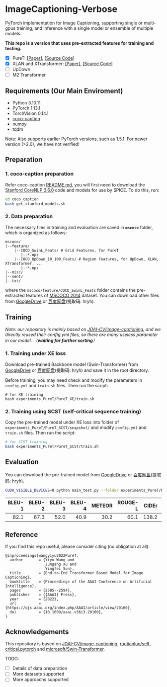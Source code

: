 # ImageCaptioning-Verbose
PyTorch implementation for Image Captioning, supporting single or multi-gpus training, and inference with a single model or ensemble of multiple models.

__This repo is a version that uses pre-extracted features for training and testing.__
- [x] PureT: [[Paper]](https://arxiv.org/abs/2203.15350), [[Source Code]](https://github.com/232525/PureT)
- [x] XLAN and XTransformer: [[Paper]](https://arxiv.org/abs/2003.14080), [[Source Code]](https://github.com/JDAI-CV/image-captioning)
- [ ] UpDown
- [ ] M2 Transformer

## Requirements (Our Main Enviroment)
+ Python 3.10.11
+ PyTorch 1.13.1
+ TorchVision 0.14.1 
+ [coco-caption](https://github.com/tylin/coco-caption)
+ numpy
+ tqdm

Note: Also supports earlier PyTorch versions, such as 1.5.1. For newer version (>2.0), we have not verified!

## Preparation
### 1. coco-caption preparation
Refer coco-caption [README.md](./coco_caption/README.md), you will first need to download the [Stanford CoreNLP 3.6.0](http://stanfordnlp.github.io/CoreNLP/index.html) code and models for use by SPICE. To do this, run:
```bash
cd coco_caption
bash get_stanford_models.sh
```
### 2. Data preparation
The necessary files in training and evaluation are saved in __`mscoco`__ folder, which is organized as follows:
```
mscoco/
|--feature/
    |--COCO_SwinL_Feats/ # Grid Features, for PureT
       |--*.npz
    |--COCO_UpDown_10_100_Feats/ # Region Features, for UpDown, XLAN, XTransformer, ...
       |--*.npz
|--misc/
|--sent/
|--txt/
```
where the `mscoco/feature/COCO_SwinL_Feats` folder contains the pre-extracted features of [MSCOCO 2014](https://cocodataset.org/#download) dataset. You can download other files from [GoogleDrive](https://drive.google.com/drive/folders/1HBw5NGGw8DjkyNurksCP5v8a5f0FG7zU?usp=sharing) or [百度网盘](https://pan.baidu.com/s/1tyXGJx50sllS-zylN62ZAw)(提取码: hryh). 

## Training
*Note: our repository is mainly based on [JDAI-CV/image-captioning](https://github.com/JDAI-CV/image-captioning), and we directly reused their config.yml files, so there are many useless parameter in our model. （__waiting for further sorting__）*

### 1. Training under XE loss
Download pre-trained Backbone model (Swin-Transformer) from [GoogleDrive](https://drive.google.com/drive/folders/1HBw5NGGw8DjkyNurksCP5v8a5f0FG7zU?usp=sharing) or [百度网盘](https://pan.baidu.com/s/1tyXGJx50sllS-zylN62ZAw)(提取码: hryh) and save it in the root directory.

Before training, you may need check and modify the parameters in `config.yml` and `train.sh` files. Then run the script:

```
# for XE training
bash experiments_PureT/PureT_XE/train.sh
```
### 2. Training using SCST (self-critical sequence training)
Copy the pre-trained model under XE loss into folder of `experiments_PureT/PureT_SCST/snapshot/` and modify `config.yml` and `train.sh` files. Then run the script:

```bash
# for SCST training
bash experiments_PureT/PureT_SCST/train.sh
```

## Evaluation
You can download the pre-trained model from [GoogleDrive](https://drive.google.com/drive/folders/1HBw5NGGw8DjkyNurksCP5v8a5f0FG7zU?usp=sharing) or [百度网盘](https://pan.baidu.com/s/1tyXGJx50sllS-zylN62ZAw)(提取码: hryh). 

```bash
CUDA_VISIBLE_DEVICES=0 python main_test.py --folder experiments_PureT/PureT_SCST/ --resume 27
```

|BLEU-1|BLEU-2|BLEU-3|BLEU-4|METEOR|ROUGE-L| CIDEr |SPICE |
| ---: | ---: | ---: | ---: | ---: | ---:  | ---:  | ---: |
| 82.1 | 67.3 | 52.0 | 40.9 | 30.2 | 60.1  | 138.2 | 24.2 |


## Reference
If you find this repo useful, please consider citing (no obligation at all):
```
@inproceedings{wangyiyu2022PureT,
  author       = {Yiyu Wang and
                  Jungang Xu and
                  Yingfei Sun},
  title        = {End-to-End Transformer Based Model for Image Captioning},
  booktitle    = {Proceedings of the AAAI Conference on Artificial Intelligence},
  pages        = {2585--2594},
  publisher    = {{AAAI} Press},
  year         = {2022},
  url          = {https://ojs.aaai.org/index.php/AAAI/article/view/20160}, 
  doi          = {10.1609/aaai.v36i3.20160},
}

```

## Acknowledgements
This repository is based on [JDAI-CV/image-captioning](https://github.com/JDAI-CV/image-captioning), [ruotianluo/self-critical.pytorch](https://github.com/ruotianluo/self-critical.pytorch) and [microsoft/Swin-Transformer](https://github.com/microsoft/Swin-Transformer).

TODO:
- [ ] Details of data preparation
- [ ] More datasets supported
- [ ] More approachs supported
